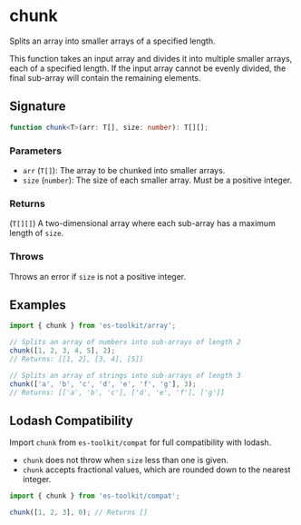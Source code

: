 # chunk

Splits an array into smaller arrays of a specified length.

This function takes an input array and divides it into multiple smaller arrays,
each of a specified length. If the input array cannot be evenly divided,
the final sub-array will contain the remaining elements.

## Signature

```typescript
function chunk<T>(arr: T[], size: number): T[][];
```

### Parameters

- `arr` (`T[]`): The array to be chunked into smaller arrays.
- `size` (`number`): The size of each smaller array. Must be a positive integer.

### Returns

(`T[][]`) A two-dimensional array where each sub-array has a maximum length of `size`.

### Throws

Throws an error if `size` is not a positive integer.

## Examples

```typescript
import { chunk } from 'es-toolkit/array';

// Splits an array of numbers into sub-arrays of length 2
chunk([1, 2, 3, 4, 5], 2);
// Returns: [[1, 2], [3, 4], [5]]

// Splits an array of strings into sub-arrays of length 3
chunk(['a', 'b', 'c', 'd', 'e', 'f', 'g'], 3);
// Returns: [['a', 'b', 'c'], ['d', 'e', 'f'], ['g']]
```

## Lodash Compatibility

Import `chunk` from `es-toolkit/compat` for full compatibility with lodash.

- `chunk` does not throw when `size` less than one is given.
- `chunk` accepts fractional values, which are rounded down to the nearest integer.

```typescript
import { chunk } from 'es-toolkit/compat';

chunk([1, 2, 3], 0); // Returns []
```
